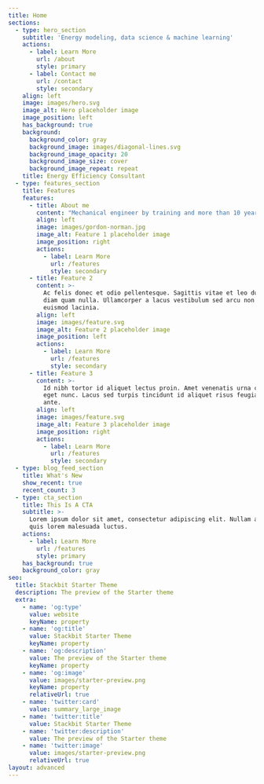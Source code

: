 ```yaml
---
title: Home
sections:
  - type: hero_section
    subtitle: 'Energy modeling, data science & machine learning'
    actions:
      - label: Learn More
        url: /about
        style: primary
      - label: Contact me
        url: /contact
        style: secondary
    align: left
    image: images/hero.svg
    image_alt: Hero placeholder image
    image_position: left
    has_background: true
    background:
      background_color: gray
      background_image: images/diagonal-lines.svg
      background_image_opacity: 20
      background_image_size: cover
      background_image_repeat: repeat
    title: Energy Efficiency Consultant
  - type: features_section
    title: Features
    features:
      - title: About me
        content: "Mechanical engineer by training and more than 10 years of experience in the field of\_energy efficiency of buildings\_combined with a strong focus on\_energy modeling\_and interest in\_data science\_and\_machine learning applications.\n\nI started my journey in 2010 by joining the\_[Thermodynamics Laboratory of the University of Liège](https://www.labothap.uliege.be/cms/c\\_6307260/en/thermodynamics-laboratory)\_in Belgium and taking part in different research projects:\_[Bricker](http://www.bricker-project.com/),\_[iSERV](https://iservcmb.info/),\_[IEA EBC Annex 53](https://www.iea-ebc.org/projects/project?AnnexID=53).\n\nThen, I joined the engineering consultancy firm\_[Sweco Belgium](https://www.swecobelgium.be/en/)\_where I had the opportunity to apply many energy efficiency concepts to projects dealing with energy audits, green building certifications (BREEAM), energy performance certifications (PEB Belgium) and HVAC system design.\n\nToday, I'm looking for new challenges and developing new skills to take my career to the next level. I'm fully convinced that data science and machine learning can provide new and more efficient ways to improve the energy efficiency of buildings, as well as many other sectors.\n\nIf you are interested to know more about me, feel free to download my resume, take a look at my social media profiles or (even better) email me. I will be glad to hear from you, your interests and projects.\n"
        align: left
        image: images/gordon-norman.jpg
        image_alt: Feature 1 placeholder image
        image_position: right
        actions:
          - label: Learn More
            url: /features
            style: secondary
      - title: Feature 2
        content: >-
          Ac felis donec et odio pellentesque. Sagittis vitae et leo duis ut
          diam quam nulla. Ullamcorper a lacus vestibulum sed arcu non odio
          euismod lacinia.
        align: left
        image: images/feature.svg
        image_alt: Feature 2 placeholder image
        image_position: left
        actions:
          - label: Learn More
            url: /features
            style: secondary
      - title: Feature 3
        content: >-
          Id nibh tortor id aliquet lectus proin. Amet venenatis urna cursus
          eget nunc. Lacus sed turpis tincidunt id aliquet risus feugiat in
          ante.
        align: left
        image: images/feature.svg
        image_alt: Feature 3 placeholder image
        image_position: right
        actions:
          - label: Learn More
            url: /features
            style: secondary
  - type: blog_feed_section
    title: What's New
    show_recent: true
    recent_count: 3
  - type: cta_section
    title: This Is A CTA
    subtitle: >-
      Lorem ipsum dolor sit amet, consectetur adipiscing elit. Nullam a metus
      quis lorem malesuada luctus.
    actions:
      - label: Learn More
        url: /features
        style: primary
    has_background: true
    background_color: gray
seo:
  title: Stackbit Starter Theme
  description: The preview of the Starter theme
  extra:
    - name: 'og:type'
      value: website
      keyName: property
    - name: 'og:title'
      value: Stackbit Starter Theme
      keyName: property
    - name: 'og:description'
      value: The preview of the Starter theme
      keyName: property
    - name: 'og:image'
      value: images/starter-preview.png
      keyName: property
      relativeUrl: true
    - name: 'twitter:card'
      value: summary_large_image
    - name: 'twitter:title'
      value: Stackbit Starter Theme
    - name: 'twitter:description'
      value: The preview of the Starter theme
    - name: 'twitter:image'
      value: images/starter-preview.png
      relativeUrl: true
layout: advanced
---
```

